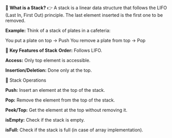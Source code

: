 📘 __What is a Stack?__
👉 A stack is a linear data structure that follows the LIFO (Last In, First Out) principle.
The last element inserted is the first one to be removed.

__Example:__ Think of a stack of plates in a cafeteria:

You put a plate on top → Push
You remove a plate from top → Pop

🔹 __Key Features of Stack__
__Order:__ Follows LIFO.  

__Access:__ Only top element is accessible.  

__Insertion/Deletion:__ Done only at the top.   


🔹 Stack Operations

__Push:__ Insert an element at the top of the stack.  

__Pop:__ Remove the element from the top of the stack.   

__Peek/Top:__ Get the element at the top without removing it.   

__isEmpty:__ Check if the stack is empty.  

__isFull:__ Check if the stack is full (in case of array implementation).
